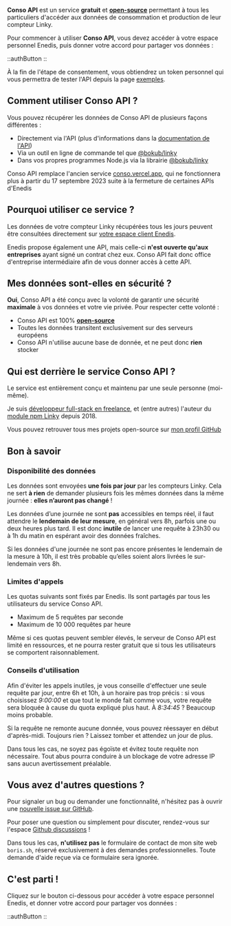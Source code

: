 **Conso API** est un service **gratuit** et [**open-source**](https://github.com/bokub/conso-api#readme) permettant à tous les particuliers d'accéder aux données de consommation et production de leur compteur Linky.

Pour commencer à utiliser **Conso API**, vous devez accéder à votre espace personnel Enedis, puis donner votre accord pour partager vos données :

::authButton
::

À la fin de l'étape de consentement, vous obtiendrez un token personnel qui vous permettra de tester l'API depuis la page [exemples](/exemples).

## Comment utiliser Conso API ?

Vous pouvez récupérer les données de Conso API de plusieurs façons différentes :

- Directement via l'API (plus d'informations dans la [documentation de l'API](/documentation))
- Via un outil en ligne de commande tel que [@bokub/linky](https://github.com/bokub/linky#readme)
- Dans vos propres programmes Node.js via la librairie [@bokub/linky](https://github.com/bokub/linky#readme)

Conso API remplace l'ancien service [conso.vercel.app](https://conso.vercel.app/), qui ne fonctionnera plus à partir du 17 septembre 2023 suite à la fermeture de certaines APIs d'Enedis

## Pourquoi utiliser ce service ?

Les données de votre compteur Linky récupérées tous les jours peuvent être consultées directement sur [votre espace client Enedis](https://mon-compte-client.enedis.fr/).

Enedis propose également une API, mais celle-ci **n'est ouverte qu'aux entreprises** ayant signé un contrat chez eux. Conso API fait donc office d'entreprise intermédiaire afin de vous donner accès à cette API.

## Mes données sont-elles en sécurité ?

**Oui**, Conso API a été conçu avec la volonté de garantir une sécurité **maximale** à vos données et votre vie privée. Pour respecter cette volonté :

- Conso API est 100% [**open-source**](https://github.com/bokub/conso-api#readme)
- Toutes les données transitent exclusivement sur des serveurs européens
- Conso API n'utilise aucune base de donnée, et ne peut donc **rien** stocker

## Qui est derrière le service Conso API ?

Le service est entièrement conçu et maintenu par une seule personne (moi-même).

Je suis [développeur full-stack en freelance](https://boris.sh), et (entre autres) l'auteur du [module npm Linky](https://github.com/bokub/linky) depuis 2018.

Vous pouvez retrouver tous mes projets open-source sur [mon profil GitHub](https://github.com/bokub)

## Bon à savoir

### Disponibilité des données

Les données sont envoyées **une fois par jour** par les compteurs Linky. Cela ne sert **à rien** de demander plusieurs fois les mêmes données dans la même journée : **elles n’auront pas changé** !

Les données d’une journée ne sont **pas** accessibles en temps réel, il faut attendre le **lendemain de leur mesure**, en général vers 8h, parfois une ou deux heures plus tard. Il est donc **inutile** de lancer une requête à 23h30 ou à 1h du matin en espérant avoir des données fraîches.

Si les données d'une journée ne sont pas encore présentes le lendemain de la mesure à 10h, il est très probable qu’elles soient alors livrées le sur-lendemain vers 8h.

### Limites d'appels

Les quotas suivants sont fixés par Enedis. Ils sont partagés par tous les utilisateurs du service Conso API.

- Maximum de 5 requêtes par seconde
- Maximum de 10 000 requêtes par heure

Même si ces quotas peuvent sembler élevés, le serveur de Conso API est limité en ressources, et ne pourra rester gratuit que si tous les utilisateurs se comportent raisonnablement.

### Conseils d'utilisation

Afin d'éviter les appels inutiles, je vous conseille d'effectuer une seule requête par jour, entre 6h et 10h, à un horaire pas trop précis : si vous choisissez _9:00:00_ et que tout le monde fait comme vous, votre requête sera bloquée à cause du quota expliqué plus haut. À _8:34:45_ ? Beaucoup moins probable.

Si la requête ne remonte aucune donnée, vous pouvez réessayer en début d'après-midi. Toujours rien ? Laissez tomber et attendez un jour de plus.

Dans tous les cas, ne soyez pas égoïste et évitez toute requête non nécessaire. Tout abus pourra conduire à un blockage de votre adresse IP sans aucun avertissement préalable. 

## Vous avez d'autres questions ?

Pour signaler un bug ou demander une fonctionnalité, n'hésitez pas à ouvrir une [nouvelle issue sur GitHub](https://github.com/bokub/conso-api/issues).

Pour poser une question ou simplement pour discuter, rendez-vous sur l'espace [Github discussions](https://github.com/bokub/conso-api/discussions) !

Dans tous les cas, **n'utilisez pas** le formulaire de contact de mon site web `boris.sh`, réservé exclusivement à des demandes professionnelles. Toute demande d'aide reçue via ce formulaire sera ignorée.

## C'est parti !

Cliquez sur le bouton ci-dessous pour accéder à votre espace personnel Enedis, et donner votre accord pour partager vos données :

::authButton
::

